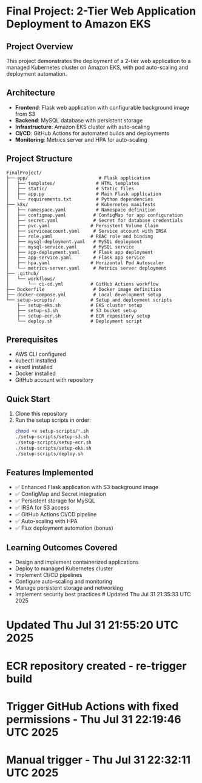 # Final Project: 2-Tier Web Application Deployment to Amazon EKS

## Project Overview
This project demonstrates the deployment of a 2-tier web application to a managed Kubernetes cluster on Amazon EKS, with pod auto-scaling and deployment automation.

## Architecture
- **Frontend**: Flask web application with configurable background image from S3
- **Backend**: MySQL database with persistent storage
- **Infrastructure**: Amazon EKS cluster with auto-scaling
- **CI/CD**: GitHub Actions for automated builds and deployments
- **Monitoring**: Metrics server and HPA for auto-scaling

## Project Structure
```
FinalProject/
├── app/                          # Flask application
│   ├── templates/               # HTML templates
│   ├── static/                  # Static files
│   ├── app.py                   # Main Flask application
│   └── requirements.txt         # Python dependencies
├── k8s/                         # Kubernetes manifests
│   ├── namespace.yaml           # Namespace definition
│   ├── configmap.yaml          # ConfigMap for app configuration
│   ├── secret.yaml             # Secret for database credentials
│   ├── pvc.yaml               # Persistent Volume Claim
│   ├── serviceaccount.yaml     # Service account with IRSA
│   ├── role.yaml              # RBAC role and binding
│   ├── mysql-deployment.yaml   # MySQL deployment
│   ├── mysql-service.yaml      # MySQL service
│   ├── app-deployment.yaml     # Flask app deployment
│   ├── app-service.yaml        # Flask app service
│   ├── hpa.yaml               # Horizontal Pod Autoscaler
│   └── metrics-server.yaml     # Metrics server deployment
├── .github/
│   └── workflows/
│       └── ci-cd.yml          # GitHub Actions workflow
├── Dockerfile                  # Docker image definition
├── docker-compose.yml          # Local development setup
└── setup-scripts/             # Setup and deployment scripts
    ├── setup-eks.sh           # EKS cluster setup
    ├── setup-s3.sh            # S3 bucket setup
    ├── setup-ecr.sh           # ECR repository setup
    └── deploy.sh              # Deployment script
```

## Prerequisites
- AWS CLI configured
- kubectl installed
- eksctl installed
- Docker installed
- GitHub account with repository

## Quick Start
1. Clone this repository
2. Run the setup scripts in order:
   ```bash
   chmod +x setup-scripts/*.sh
   ./setup-scripts/setup-s3.sh
   ./setup-scripts/setup-ecr.sh
   ./setup-scripts/setup-eks.sh
   ./setup-scripts/deploy.sh
   ```

## Features Implemented
- ✅ Enhanced Flask application with S3 background image
- ✅ ConfigMap and Secret integration
- ✅ Persistent storage for MySQL
- ✅ IRSA for S3 access
- ✅ GitHub Actions CI/CD pipeline
- ✅ Auto-scaling with HPA
- ✅ Flux deployment automation (bonus)

## Learning Outcomes Covered
- Design and implement containerized applications
- Deploy to managed Kubernetes cluster
- Implement CI/CD pipelines
- Configure auto-scaling and monitoring
- Manage persistent storage and networking
- Implement security best practices # Updated Thu Jul 31 21:35:33 UTC 2025
# Updated Thu Jul 31 21:55:20 UTC 2025
# ECR repository created - re-trigger build
# Trigger GitHub Actions with fixed permissions - Thu Jul 31 22:19:46 UTC 2025
# Manual trigger - Thu Jul 31 22:32:11 UTC 2025
